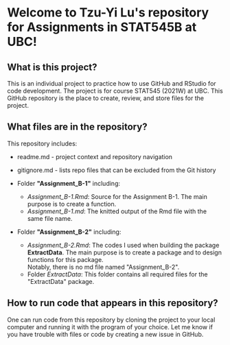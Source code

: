 # Welcome to Tzu-Yi Lu's repository for Assignments in STAT545B at UBC!

## What is this project?
This is an individual project to practice how to use GitHub and RStudio for code development. The project is for course STAT545 (2021W) at UBC. This GitHub repository is the place to create, review, and store files for the project.

## What files are in the repository?
This repository includes:
* readme.md - project context and repository navigation
* gitignore.md - lists repo files that can be excluded from the Git history

* Folder **"Assignment_B-1"** including: 
  - *Assignment_B-1.Rmd*: Source for the Assignment B-1. The main purpose is to create a function.
  - *Assignment_B-1.md*: The knitted output of the Rmd file with the same file name.

* Folder **"Assignment_B-2"** including: 
  - *Assignment_B-2.Rmd*: The codes I used when building the package **ExtractData**. 
                          The main purpose is to create a package and to design functions for this package.  
                          Notably, there is no md file named "Assignment_B-2".
  - Folder *ExtractData*: This folder contains all required files for the "ExtractData" package.


## How to run code that appears in this repository?
One can run code from this repository by cloning the project to your local computer and running it with the program of your choice. Let me know if you have trouble with files or code by creating a new issue in GitHub.
